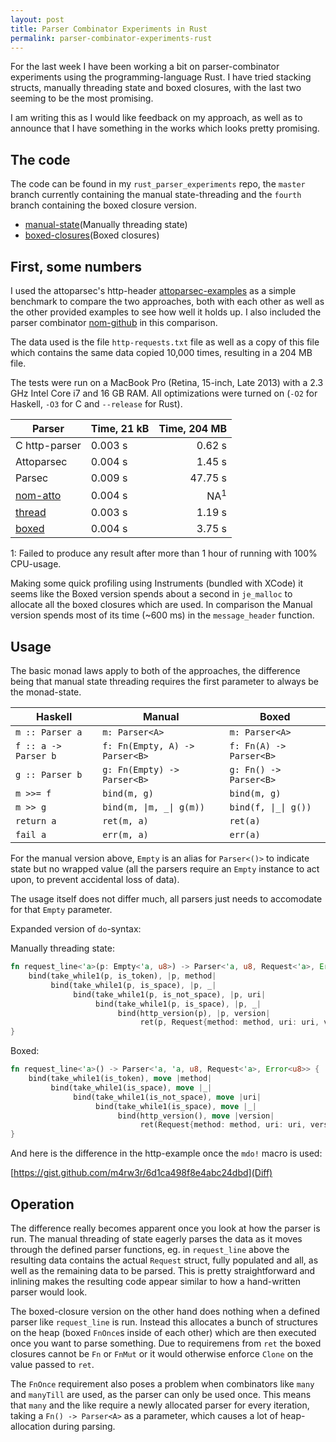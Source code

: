 ```yaml
---
layout: post
title: Parser Combinator Experiments in Rust
permalink: parser-combinator-experiments-rust
---
```


For the last week I have been working a bit on parser-combinator experiments using the
programming-language Rust. I have tried stacking structs, manually threading state and
boxed closures, with the last two seeming to be the most promising.

I am writing this as I would like feedback on my approach, as well as to announce that I have
something in the works which looks pretty promising.

## The code

The code can be found in my ``rust_parser_experiments`` repo, the ``master`` branch currently
containing the manual state-threading and the ``fourth`` branch containing the boxed closure
version.

* [manual-state](Manually threading state)
* [boxed-closures](Boxed closures)

## First, some numbers

I used the attoparsec's http-header [attoparsec-examples](examples) as a simple benchmark to
compare the two approaches, both with each other as well as the other provided examples to see
how well it holds up. I also included the parser combinator [nom-github](Nom) in this comparison.

The data used is the file ``http-requests.txt`` file as well as a copy of this file which contains
the same data copied 10,000 times, resulting in a 204 MB file.

The tests were run on a MacBook Pro (Retina, 15-inch, Late 2013) with a 2.3 GHz Intel Core i7 and
16 GB RAM. All optimizations were turned on (``-O2`` for Haskell, ``-O3`` for C and ``--release``
for Rust).

Parser           |  Time, 21 kB |   Time, 204 MB
-----------------|--------------|---------------:
C http-parser    | 0.003 s      |         0.62 s
Attoparsec       | 0.004 s      |         1.45 s
Parsec           | 0.009 s      |        47.75 s
[nom-atto](Nom)  | 0.004 s      | NA<sup>1</sup>
[thread](Manual) | 0.003 s      |         1.19 s
[boxed](Boxed)   | 0.004 s      |         3.75 s

1: Failed to produce any result after more than 1 hour of running with 100% CPU-usage.

Making some quick profiling using Instruments (bundled with XCode) it seems like the Boxed version
spends about a second in ``je_malloc`` to allocate all the boxed closures which are used. In
comparison the Manual version spends most of its time (~600 ms) in the ``message_header``
function.

## Usage

The basic monad laws apply to both of the approaches, the difference being that manual
state threading requires the first parameter to always be the monad-state.

|Haskell                | Manual                             | Boxed
|-----------------------|------------------------------------|-------------------------------
|``m :: Parser a``      | ``m: Parser<A>``                   | ``m: Parser<A>``
|``f :: a -> Parser b`` | ``f: Fn(Empty, A) -> Parser<B>``   | ``f: Fn(A) -> Parser<B>``
|``g :: Parser b``      | ``g: Fn(Empty) -> Parser<B>``      | ``g: Fn() -> Parser<B>``
|``m >>= f``            | ``bind(m, g)``                     | ``bind(m, g)``
|``m >> g``             | <code>bind(m, &#124;m, _&#124; g(m))</code> | <code>bind(f, &#124;_&#124; g())</code>
|``return a``           | ``ret(m, a)``                      | ``ret(a)``
|``fail a``             | ``err(m, a)``                      | ``err(a)``

For the manual version above, ``Empty`` is an alias for ``Parser<()>`` to indicate state but no
wrapped value (all the parsers require an ``Empty`` instance to act upon, to prevent accidental
loss of data).

The usage itself does not differ much, all parsers just needs to accomodate for that ``Empty``
parameter.

Expanded version of ``do``-syntax:

Manually threading state:

```rust
fn request_line<'a>(p: Empty<'a, u8>) -> Parser<'a, u8, Request<'a>, Error<u8>> {
    bind(take_while1(p, is_token), |p, method|
         bind(take_while1(p, is_space), |p, _|
              bind(take_while1(p, is_not_space), |p, uri|
                   bind(take_while1(p, is_space), |p, _|
                        bind(http_version(p), |p, version|
                             ret(p, Request{method: method, uri: uri, version: version,}))))))
}
```

Boxed:

```rust
fn request_line<'a>() -> Parser<'a, 'a, u8, Request<'a>, Error<u8>> {
    bind(take_while1(is_token), move |method|
         bind(take_while1(is_space), move |_|
              bind(take_while1(is_not_space), move |uri|
                   bind(take_while1(is_space), move |_|
                        bind(http_version(), move |version|
                             ret(Request{method: method, uri: uri, version: version,}))))))
}
```

And here is the difference in the http-example once the ``mdo!`` macro is used:

[https://gist.github.com/m4rw3r/6d1ca498f8e4abc24dbd](Diff)

## Operation

The difference really becomes apparent once you look at how the parser is run. The manual
threading of state eagerly parses the data as it moves through the defined parser functions,
eg. in ``request_line`` above the resulting data contains the actual ``Request`` struct, fully
populated and all, as well as the remaining data to be parsed. This is pretty straightforward and
inlining makes the resulting code appear similar to how a hand-written parser would look.

The boxed-closure version on the other hand does nothing when a defined parser like ``request_line``
is run. Instead this allocates a bunch of structures on the heap (boxed ``FnOnce``s inside of each
other) which are then executed once you want to parse something. Due to requiremens from ``ret``
the boxed closures cannot be ``Fn`` or ``FnMut`` or it would otherwise enforce ``Clone`` on the
value passed to ``ret``.

The ``FnOnce`` requirement also poses a problem when combinators like ``many`` and ``manyTill``
are used, as the parser can only be used once. This means that ``many`` and the like require
a newly allocated parser for every iteration, taking a ``Fn() -> Parser<A>`` as a parameter, which
causes a lot of heap-allocation during parsing.


[manual-state]: https://github.com/m4rw3r/rust_parser_experiments/tree/f64d0cc317c5d850987b83f206191eeed1e9bb68
[boxed-closures]: https://github.com/m4rw3r/rust_parser_experiments/tree/b36a60a79cf38bb9e1c39a2d382b737b0f6aeb22
[attoparsec-examples]: https://github.com/bos/attoparsec/tree/master/examples
[nom-github]: https://github.com/Geal/nom
[nom-atto]: https://gist.github.com/m4rw3r/0dd154d232abd0f3d4cf
[thread]: https://github.com/m4rw3r/rust_parser_experiments/blob/master/examples/http_parser.rs
[boxed]: https://github.com/m4rw3r/rust_parser_experiments/blob/fourth/examples/http_parser.rs
